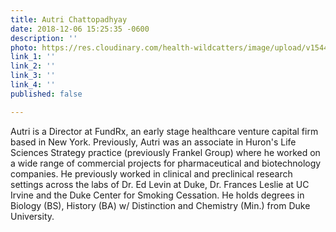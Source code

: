 ```yaml
---
title: Autri Chattopadhyay
date: 2018-12-06 15:25:35 -0600
description: ''
photo: https://res.cloudinary.com/health-wildcatters/image/upload/v1544200057/image.png
link_1: ''
link_2: ''
link_3: ''
link_4: ''
published: false

---
```

Autri is a Director at FundRx, an early stage healthcare venture capital firm based in New York. Previously, Autri was an associate in Huron's Life Sciences Strategy practice (previously Frankel Group) where he worked on a wide range of commercial projects for pharmaceutical and biotechnology companies. He previously worked in clinical and preclinical research settings across the labs of Dr. Ed Levin at Duke, Dr. Frances Leslie at UC Irvine and the Duke Center for Smoking Cessation. He holds degrees in Biology (BS), History (BA) w/ Distinction and Chemistry (Min.) from Duke University.